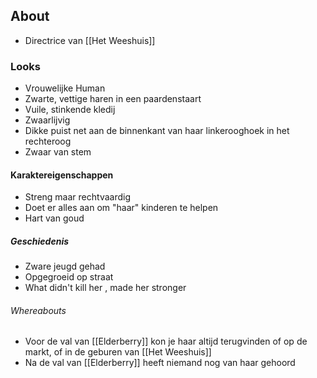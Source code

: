 ## About
- Directrice van [[Het Weeshuis]]

### Looks
- Vrouwelijke Human
- Zwarte, vettige haren in een paardenstaart
- Vuile, stinkende kledij
- Zwaarlijvig
- Dikke puist net aan de binnenkant van haar linkerooghoek in het rechteroog
- Zwaar van stem

#### Karaktereigenschappen
- Streng maar rechtvaardig
- Doet er alles aan om "haar" kinderen te helpen
- Hart van goud

##### Geschiedenis
- Zware jeugd gehad
- Opgegroeid op straat
- What didn't kill her , made her stronger

###### Whereabouts
- Voor de val van [[Elderberry]] kon je haar altijd terugvinden of op de markt, of in de geburen van [[Het Weeshuis]]
- Na de val van [[Elderberry]] heeft niemand nog van haar gehoord